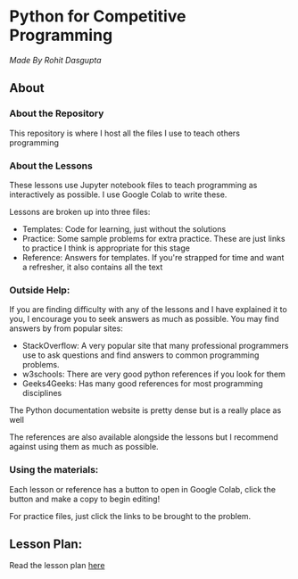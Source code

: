 # Python for Competitive Programming

*Made By Rohit Dasgupta*

## About

### About the Repository

This repository is where I host all the files I use to teach others programming

### About the Lessons

These lessons use Jupyter notebook files to teach programming as interactively as possible. I use Google Colab to write these. 

Lessons are broken up into three files:

* Templates: Code for learning, just without the solutions
* Practice: Some sample problems for extra practice. These are just links to practice I think is appropriate for this stage
* Reference: Answers for templates. If you're strapped for time and want a refresher, it also contains all the text

### Outside Help:

If you are finding difficulty with any of the lessons and I have explained it to you, I encourage you to seek answers as much as possible. You may find answers by from popular sites:

* StackOverflow: A very popular site that many professional programmers use to ask questions and find answers to common programming problems.
* w3schools: There are very good python references if you look for them
* Geeks4Geeks: Has many good references for most programming disciplines

The Python documentation website is pretty dense but is a really place as well

The references are also available alongside the lessons but I recommend against using them as much as possible.

### Using the materials: 

Each lesson or reference has a button to open in Google Colab, click the button and make a copy to begin editing!

For practice files, just click the links to be brought to the problem.

## Lesson Plan:

Read the lesson plan [here](Lesson&#32;Plan.md)
